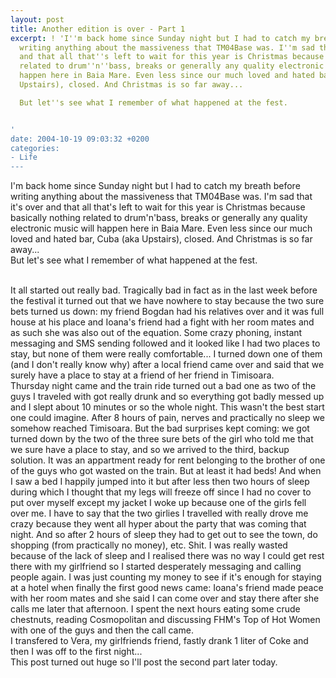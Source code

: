 ```yaml
---
layout: post
title: Another edition is over - Part 1
excerpt: ! 'I''m back home since Sunday night but I had to catch my breath before
  writing anything about the massiveness that TM04Base was. I''m sad that it''s over
  and that all that''s left to wait for this year is Christmas because basically nothing
  related to drum''n''bass, breaks or generally any quality electronic music will
  happen here in Baia Mare. Even less since our much loved and hated bar, Cuba (aka
  Upstairs), closed. And Christmas is so far away...

  But let''s see what I remember of what happened at the fest.


'
date: 2004-10-19 09:03:32 +0200
categories:
- Life
---
```

<p>I'm back home since Sunday night but I had to catch my breath before writing anything about the massiveness that TM04Base was. I'm sad that it's over and that all that's left to wait for this year is Christmas because basically nothing related to drum'n'bass, breaks or generally any quality electronic music will happen here in Baia Mare. Even less since our much loved and hated bar, Cuba (aka Upstairs), closed. And Christmas is so far away...<br />
But let's see what I remember of what happened at the fest.</p>
<p><a id="more"></a><a id="more-329"></a><br />
It all started out really bad. Tragically bad in fact as in the last week before the festival it turned out that we have nowhere to stay because the two sure bets turned us down: my friend Bogdan had his relatives over and it was full house at his place and Ioana's friend had a fight with her room mates and as such she was also out of the equation. Some crazy phoning, instant messaging and SMS sending followed and it looked like I had two places to stay, but none of them were really comfortable... I turned down one of them (and I don't really know why) after a local friend came over and said that we surely have a place to stay at a friend of her friend in Timisoara.<br />
Thursday night came and the train ride turned out a bad one as two of the guys I traveled with got really drunk and so everything got badly messed up and I slept about 10 minutes or so the whole night. This wasn't the best start one could imagine. After 8 hours of pain, nerves and practically no sleep we somehow reached Timisoara. But the bad surprises kept coming: we got turned down by the two of the three sure bets of the girl who told me that we sure have a place to stay, and so we arrived to the third, backup solution. It was an appartment ready for rent belonging to the brother of one of the guys who got wasted on the train. But at least it had beds! And when I saw a bed I happily jumped into it but after less then two hours of sleep during which I thought that my legs will freeze off since I had no cover to put over myself except my jacket I woke up because one of the girls fell over me. I have to say that the two girlies I travelled with really drove me crazy because they went all hyper about the party that was coming that night. And so after 2 hours of sleep they had to get out to see the town, do shopping (from practically no money), etc. Shit. I was really wasted because of the lack of sleep and I realised there was no way I could get rest there with my girlfriend so I started desperately messaging and calling people again. I was just counting my money to see if it's enough for staying at a hotel when finally the first good news came: Ioana's friend made peace with her room mates and she said I can come over and stay there after she calls me later that afternoon. I spent the next hours eating some crude chestnuts, reading Cosmopolitan and discussing FHM's Top of Hot Women with one of the guys and then the call came.<br />
I transfered to Vera, my girlfriends friend, fastly drank 1 liter of Coke and then I was off to the first night...<br />
This post turned out huge so I'll post the second part later today.</p>

